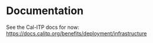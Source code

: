 # Documentation

See the Cal-ITP docs for now: <https://docs.calitp.org/benefits/deployment/infrastructure>
